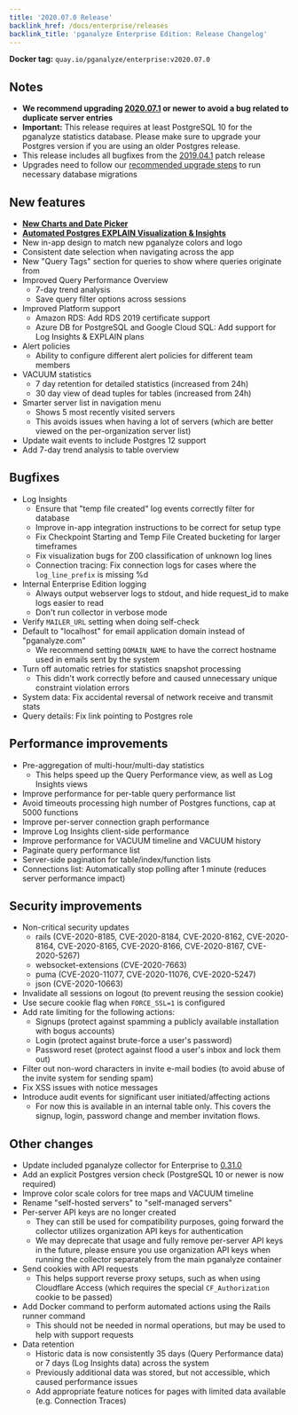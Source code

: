 ```yaml
---
title: '2020.07.0 Release'
backlink_href: /docs/enterprise/releases
backlink_title: 'pganalyze Enterprise Edition: Release Changelog'
---
```


**Docker tag:** `quay.io/pganalyze/enterprise:v2020.07.0`

## Notes

* **We recommend upgrading [2020.07.1](/docs/enterprise/releases/2020-07-1) or newer to avoid a bug related to duplicate server entries**
* **Important:** This release requires at least PostgreSQL 10 for the pganalyze statistics database. Please make sure to upgrade your Postgres version if you are using an older Postgres release.
* This release includes all bugfixes from the [2019.04.1](/docs/enterprise/releases/2019-04-1) patch release
* Upgrades need to follow our [recommended upgrade steps](/docs/enterprise/upgrade) to run necessary database migrations

## New features

* **[New Charts and Date Picker](/blog/introducing-new-charts-and-date-picker)**
* **[Automated Postgres EXPLAIN Visualization & Insights](/blog/automated-postgres-explain-plan-visualization-and-insights)**
* New in-app design to match new pganalyze colors and logo
* Consistent date selection when navigating across the app
* New "Query Tags" section for queries to show where queries originate from
* Improved Query Performance Overview
  - 7-day trend analysis
  - Save query filter options across sessions
* Improved Platform support
  - Amazon RDS: Add RDS 2019 certificate support
  - Azure DB for PostgreSQL and Google Cloud SQL: Add support for Log Insights & EXPLAIN plans
* Alert policies
  - Ability to configure different alert policies for different team members
* VACUUM statistics
  - 7 day retention for detailed statistics (increased from 24h)
  - 30 day view of dead tuples for tables (increased from 24h)
* Smarter server list in navigation menu
  - Shows 5 most recently visited servers
  - This avoids issues when having a lot of servers (which are better viewed on the per-organization server list)
* Update wait events to include Postgres 12 support
* Add 7-day trend analysis to table overview

## Bugfixes

* Log Insights
  - Ensure that "temp file created" log events correctly filter for database
  - Improve in-app integration instructions to be correct for setup type
  - Fix Checkpoint Starting and Temp File Created bucketing for larger timeframes
  - Fix visualization bugs for Z00 classification of unknown log lines
  - Connection tracing: Fix connection logs for cases where the `log_line_prefix` is missing %d
* Internal Enterprise Edition logging
  - Always output webserver logs to stdout, and hide request_id to make logs easier to read
  - Don't run collector in verbose mode
* Verify `MAILER_URL` setting when doing self-check
* Default to "localhost" for email application domain instead of "pganalyze.com"
  - We recommend setting `DOMAIN_NAME` to have the correct hostname used in emails sent by the system
* Turn off automatic retries for statistics snapshot processing
  - This didn't work correctly before and caused unnecessary unique constraint violation errors
* System data: Fix accidental reversal of network receive and transmit stats
* Query details: Fix link pointing to Postgres role

## Performance improvements

* Pre-aggregation of multi-hour/multi-day statistics
  - This helps speed up the Query Performance view, as well as Log Insights views
* Improve performance for per-table query performance list
* Avoid timeouts processing high number of Postgres functions, cap at 5000 functions
* Improve per-server connection graph performance
* Improve Log Insights client-side performance
* Improve performance for VACUUM timeline and VACUUM history
* Paginate query performance list
* Server-side pagination for table/index/function lists
* Connections list: Automatically stop polling after 1 minute (reduces server performance impact)

## Security improvements

* Non-critical security updates
  - rails (CVE-2020-8185, CVE-2020-8184, CVE-2020-8162, CVE-2020-8164, CVE-2020-8165, CVE-2020-8166, CVE-2020-8167, CVE-2020-5267)
  - websocket-extensions (CVE-2020-7663)
  - puma (CVE-2020-11077, CVE-2020-11076, CVE-2020-5247)
  - json (CVE-2020-10663)
* Invalidate all sessions on logout (to prevent reusing the session cookie)
* Use secure cookie flag when `FORCE_SSL=1` is configured
* Add rate limiting for the following actions:
  - Signups (protect against spamming a publicly available installation with bogus accounts)
  - Login (protect against brute-force a user's password)
  - Password reset (protect against flood a user's inbox and lock them out)
* Filter out non-word characters in invite e-mail bodies (to avoid abuse of the invite system for sending spam)
* Fix XSS issues with notice messages
* Introduce audit events for significant user initiated/affecting actions
  - For now this is available in an internal table only. This covers the signup, login, password change and member invitation flows.

## Other changes

* Update included pganalyze collector for Enterprise to [0.31.0](https://github.com/pganalyze/collector/blob/master/CHANGELOG.md)
* Add an explicit Postgres version check (PostgreSQL 10 or newer is now required)
* Improve color scale colors for tree maps and VACUUM timeline
* Rename "self-hosted servers" to "self-managed servers"
* Per-server API keys are no longer created
  - They can still be used for compatibility purposes, going forward the collector utilizes organization API keys for authentication
  - We may deprecate that usage and fully remove per-server API keys in the future, please ensure you use organization API keys when running the collector separately from the main pganalyze container
* Send cookies with API requests
  - This helps support reverse proxy setups, such as when using Cloudflare
    Access (which requires the special `CF_Authorization` cookie to be passed)
* Add Docker command to perform automated actions using the Rails runner command
  - This should not be needed in normal operations, but may be used to help with support requests
* Data retention
  - Historic data is now consistently 35 days (Query Performance data) or 7 days (Log Insights data) across the system
  - Previously additional data was stored, but not accessible, which caused performance issues
  - Add appropriate feature notices for pages with limited data available (e.g. Connection Traces)
